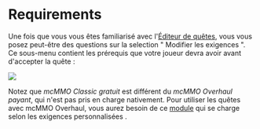 # Requirements

Une fois que vous vous êtes familiarisé avec l'[Éditeur de quêtes](https://github.com/PikaMug/Quests/wiki/3-%E2%80%90-Quests-Editor), vous vous posez peut-être des questions sur la selection " Modifier les exigences ". Ce sous-menu contient les prérequis que votre joueur devra avoir avant d'accepter la quête :

![](https://camo.githubusercontent.com/baf95d939116ee0410d58caf993de3e9d0e5777a376286697779d13ceb910001/68747470733a2f2f692e696d6775722e636f6d2f524f51666e38712e706e67)

Notez que _mcMMO Classic gratuit_ est différent du _mcMMO Overhaul payant_, qui n'est pas pris en charge nativement. Pour utiliser les quêtes avec mcMMO Overhaul, vous aurez besoin de ce [module](https://github.com/PikaMug/Quests/wiki/Casual-%E2%80%90-Modules#mcmmo-overhaul) qui se charge selon les exigences personnalisées .

